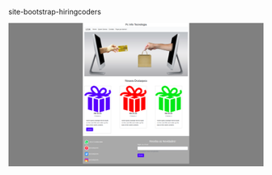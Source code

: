 site-bootstrap-hiringcoders

![photo1](https://github.com/renatopcinfo/site-bootstrap-hiringcoders/blob/master/imagens/site.png)
